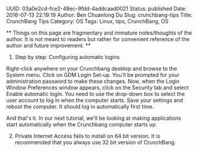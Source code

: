 UUID: 03a0e2cd-fce2-48ec-9fdd-4addcaad0021
Status: published
Date: 2016-07-13 22:19:19
Author: Ben Chuanlong Du
Slug: crunchbang-tips
Title: CrunchBang Tips
Category: OS
Tags: Linux, tips, CrunchBang, OS

**
Things on this page are
fragmentary and immature notes/thoughts of the author.
It is not meant to readers
but rather for convenient reference of the author and future improvement.
**

1. Step by step: Configuring automatic logins

Right-click anywhere on your Crunchbang desktop and browse to the System menu. 
Click on GDM Login Set-up. 
You'll be prompted for your administration password to make these changes.
Now, when the Login Window Preferences window appears, 
click on the Security tab and select Enable automatic login. 
You need to use the drop-down box to select the user account to log in when the computer starts.
Save your settings and reboot the computer. 
It should log in automatically first time.

And that's it. 
In our next tutorial, 
we'll be looking at making applications start automatically when the Crunchbang computer starts up.

2. Private Internet Access fails to install on 64 bit version.
It is recommended that you always use 32 bit version of CrunchBang.
